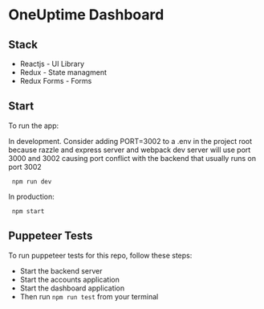 # OneUptime Dashboard

## Stack

-   Reactjs - UI Library
-   Redux - State managment
-   Redux Forms - Forms

## Start

To run the app:

In development.
Consider adding PORT=3002 to a .env in the project root because razzle and express server and webpack dev server will use port 3000 and 3002 causing port conflict with the backend that usually runs on port 3002

```
 npm run dev
```

In production:

```
 npm start
```

## Puppeteer Tests

To run puppeteer tests for this repo, follow these steps:

-   Start the backend server
-   Start the accounts application
-   Start the dashboard application
-   Then run `npm run test` from your terminal
